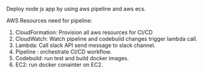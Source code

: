 Deploy node js app by using aws pipeline and aws ecs.  

AWS Resources need for pipeline:
1. CloudFormation: Provision all aws resources for CI/CD
2. CloudWatch: Watch pipeline and codebuild changes trigger lambda call.
3. Lambda: Call slack API send message to slack channel.
4. Pipeline : orchestrate CI/CD workflow.
5. Codebuild: run test and build docker images.
6. EC2: run docker conainter on EC2.



